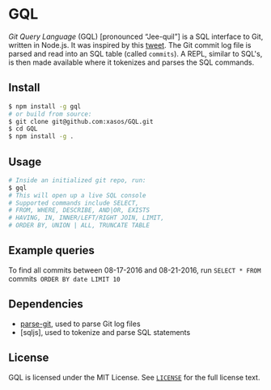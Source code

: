 # GQL
*Git Query Language* (GQL) [pronounced “Jee-quil”] is a SQL interface to Git, written in Node.js. It was inspired by this [tweet](https://twitter.com/clayallsopp/status/695377832369721344). The Git commit log file is parsed and read into an SQL table (called `commits`). A REPL, similar to SQL's, is then made available where it tokenizes and parses the SQL commands.

## Install 
```sh
$ npm install -g gql
# or build from source:
$ git clone git@github.com:xasos/GQL.git
$ cd GQL
$ npm install -g .
```

## Usage
```sh
# Inside an initialized git repo, run:
$ gql
# This will open up a live SQL console
# Supported commands include SELECT,
# FROM, WHERE, DESCRIBE, AND|OR, EXISTS
# HAVING, IN, INNER/LEFT/RIGHT JOIN, LIMIT,
# ORDER BY, UNION | ALL, TRUNCATE TABLE
```

## Example queries
To find all commits between 08-17-2016 and 08-21-2016, run
`SELECT * FROM `commits` ORDER BY date LIMIT 10`

## Dependencies
 - [parse-git](https://github.com/blittle/parse-git.git), used to parse Git log files
 - [sqljs], used to tokenize and parse SQL statements

## License
GQL is licensed under the MIT License. See [`LICENSE`](LICENSE) for the full license text.
